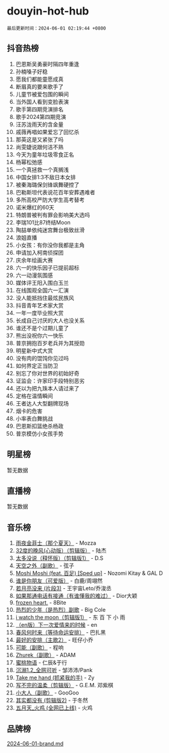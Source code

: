 # douyin-hot-hub

`最后更新时间：2024-06-01 02:19:44 +0800`

## 抖音热榜

1. 巴恩斯吴勇豪时隔四年重逢
1. 孙楠嗓子好稳
1. 愿我们都能童愿成真
1. 断眉真的要来歌手了
1. 儿童节被爱包围的瞬间
1. 当外国人看到变脸表演
1. 歌手第四期竞演排名
1. 歌手2024第四期竞演
1. 汪苏泷雨天的含金量
1. 戚薇再唱如果爱忘了回忆杀
1. 那英这是又紧张了吗
1. 尚雯婕说跟何洁不熟
1. 今天为童年垃圾零食正名
1. 杨幂松弛感
1. 一个真拯救一个真搁浅
1. 中国女排1:3不敌日本女排
1. 被秦海璐保剑锋飒舞硬控了
1. 巴勒斯坦代表说花百年安葬遇难者
1. 多所高校严防大学生高考替考
1. 诺米爆红的60天
1. 特朗普被判有罪会影响美大选吗
1. 李瑞101比87终结Moon
1. 陶喆单依纯迷宫舞台极致丝滑
1. 浪姐直播
1. 小女孩：有你没你我都是主角
1. 申请加入柯南侦探团
1. 庆余年绘画大赛
1. 六一的快乐因子已提前超标
1. 六一动漫氛围感
1. 媒体评王阳入围白玉兰
1. 在线围观全国六一汇演
1. 没人能抵挡住最炫民族风
1. 抖音青年艺术家大赏
1. 一年一度毕业照大赏
1. 长成自己讨厌的大人也没关系
1. 谁还不是个过期儿童了
1. 熊出没祝你六一快乐
1. 普京拥抱百岁老兵并为其授勋
1. 明星新中式大赏
1. 没有肉的馄饨你见过吗
1. 如何界定正当防卫
1. 别忘了你对世界的初始好奇
1. 证监会：许家印手段特别恶劣
1. 还以为把九珠本人请过来了
1. 定格在温情瞬间
1. 王者达人大型翻牌现场
1. 烟卡的危害
1. 小率表白舞挑战
1. 巴恩斯扣篮绝杀杨政
1. 普京模仿小女孩手势

## 明星榜

暂无数据

## 直播榜

暂无数据

## 音乐榜

1. [雨夜金菲士（那个夏天）](https://sf5-hl-cdn-tos.douyinstatic.com/obj/tos-cn-ve-2774/osPmPLDWQBBE2Z6bftCgYwkFaF4pEYEneXaZQs) - Mozza
1. [32度的晚风(心动版）（剪辑版）](https://sf5-hl-cdn-tos.douyinstatic.com/obj/tos-cn-ve-2774/owNyabsyWdzUulxhoJfK8IBXgp0UMQAHpvGh2B) - 陆杰
1. [太多没说（释怀版）（剪辑版1）](https://sf3-cdn-tos.douyinstatic.com/obj/tos-cn-ve-2774/oEbKIiDC0BA8CJOQHYA6aeCVYeHgckHdntZSDj) - D.S
1. [天空之外（副歌）](https://sf6-cdn-tos.douyinstatic.com/obj/tos-cn-ve-2774/oAYn0BTp8jS8iSyZSHMUWAikyvAWI1c7aiJTr) - 弦子
1. [Moshi Moshi (feat. 百足) [Sped up]](https://sf5-hl-cdn-tos.douyinstatic.com/obj/tos-cn-ve-2774/ocCPFQcXJLeroaIdQLIGAoeeYM3OAUYGDguHXz) - Nozomi Kitay & GAL D
1. [谁是你朋友（可爱版）](https://sf5-hl-cdn-tos.douyinstatic.com/obj/tos-cn-ve-2774/owKjggBwGZexYCjVAIeEFURf1LJTjMDaK6AzKN) - 白鹿/周翊然
1. [若月亮没来 (片段3)](https://sf5-hl-cdn-tos.douyinstatic.com/obj/tos-cn-ve-2774/okfyEUsGW1B1ovJi5JiN9IjvAT2lMwA054GoEB) - 王宇宙Leto/乔浚丞
1. [如果那通电话有接通（有谁懂我的难过）](https://sf27-cdn-tos.douyinstatic.com/obj/tos-cn-ve-2774/ocJeJKhUhAJG8EYZiEFfGFAPkD3beMQ5mwDv1e) - Dior大颖
1. [frozen heart.](https://sf3-cdn-tos.douyinstatic.com/obj/tos-cn-ve-2774/oIIWJfyjIACZA9zQMtnJ6hQQhFC4vhCupoRBsO) - 8Bite
1. [热烈的少年（是热烈）副歌](https://sf27-cdn-tos.douyinstatic.com/obj/tos-cn-ve-2774/owVNI0CLDAUMtSz6TEYvfFBFL4UDFFhLfgK8fa) - Big Cole
1. [i watch the moon（剪辑版1）](https://sf5-hl-cdn-tos.douyinstatic.com/obj/tos-cn-ve-2774/o0I9mSChzHZANMJIEBfkCQzzg6N5WAcVtqft9P) - 东 百 下 小 雨
1. [（en版）下一次爱情来的时候](https://sf3-cdn-tos.douyinstatic.com/obj/tos-cn-ve-2774/owZIscFWHUMFAbrAisiax4ioKVNAKH9jYvbBk) - en
1. [春风何时来（等待命运安排）](https://sf5-hl-cdn-tos.douyinstatic.com/obj/tos-cn-ve-2774/oICBNbD3gelMfB4WgiD1KI2jQtXZE2FgHLwtsl) - 巴扎黑
1. [最好的安排（主歌2）](https://sf27-cdn-tos.douyinstatic.com/obj/tos-cn-ve-2774/oMMZX1DuHpMwgoDztBmZswgQnbCeeANZxBHkFY) - 旺仔小乔
1. [可能（副歌）](https://sf5-hl-cdn-tos.douyinstatic.com/obj/tos-cn-ve-2774/cde1731888894259b333569393c2fb51) - 程响
1. [Zhurek（副歌）](https://sf3-cdn-tos.douyinstatic.com/obj/tos-cn-ve-2774/ooQm8FBZQDlf0btEYgVpCcSCQfrdJGBEKZYBGS) - ADAM
1. [蜜桃物语](https://sf5-hl-cdn-tos.douyinstatic.com/obj/tos-cn-ve-2774/oIhOSCZtIACtYU4XQkngiW9kCBfVD1Fz9IYeqL) - 仁辰&于行
1. [沉溺1.2_全网可听](https://sf3-cdn-tos.douyinstatic.com/obj/tos-cn-ve-2774/ok2QoiBqsWAX9McZmWiI9gAB0EzwD4Xj6yfmtH) - 邹沛沛/Pank
1. [Take me hand (抓紧我的手)](https://sf3-cdn-tos.douyinstatic.com/obj/tos-cn-ve-2774/os8GB2fDQQmJZTmtomg0gHX5fBACiEgcFgEKYg) - Zy
1. [写不完的温柔（剪辑版）](https://sf27-cdn-tos.douyinstatic.com/obj/tos-cn-ve-2774/oYBzzZQJ233GfwkemJJffAIWgeIYrjZfWhHTcG) - G.E.M. 邓紫棋
1. [小大人（副歌）](https://sf5-hl-cdn-tos.douyinstatic.com/obj/tos-cn-ve-2774/oIhaDwehWhLFsVIG7QIICLLazDNGJAGg5geeb4) - GooGoo
1. [其实都没有 (剪辑版2)](https://sf5-hl-cdn-tos.douyinstatic.com/obj/tos-cn-ve-2774/oEBNQenHZtBhxYjGgUDQk0BCHTigQafgFlbQ7k) - 于冬然
1. [五月天_火鸡 (全网已上线)](https://sf5-hl-cdn-tos.douyinstatic.com/obj/tos-cn-ve-2774/oEtOMSQZstjlJ4nfBEgeqN29IbWjkmDBrFtF2C) - 火鸡

## 品牌榜

[2024-06-01-brand.md](2024-06-01-brand.md)
